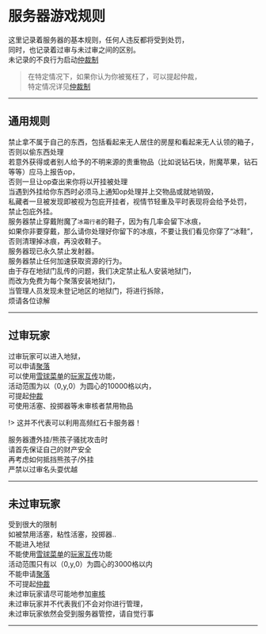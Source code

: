 # 服务器游戏规则

这里记录着服务器的基本规则，任何人违反都将受到处罚，  
同时，也记录着过审与未过审之间的区别。  
未记录的不良行为启动[仲裁制](rule/trial.md)  

> 在特定情况下，如果你认为你被冤枉了，可以提起仲裁，  
特定情况详见[仲裁制](rule/trial.md)

* * *

## 通用规则

禁止拿不属于自己的东西，包括看起来无人居住的房屋和看起来无人认领的箱子，否则以偷东西处理  
若意外获得或者别人给予的不明来源的贵重物品（比如说钻石块，附魔苹果，钻石等等）应马上报告op，  
否则一旦让op查出来你将以开挂被处理  
当遇到外挂给你东西时必须马上通知op处理并上交物品或就地销毁，  
私藏者一旦被发现即被视为包庇开挂者，视情节轻重及平时表现将会给予处罚，  
禁止包庇外挂。  
服务器禁止穿戴附魔了`冰霜行者`的鞋子，因为有几率会留下冰痕，  
如果你非要穿戴，那么请你处理好你留下的冰痕，不要让我们看见你穿了“冰鞋”，  
否则清理掉冰痕，再没收鞋子。  
服务器现已永久禁止发射器。  
服务器禁止任何加速获取资源的行为。  
由于存在地狱门乱传的问题，我们决定禁止私人安装地狱门，  
而改为免费为每个聚落安装地狱门，  
当管理人员发现未登记地区的地狱门，将进行拆除，  
烦请各位谅解

* * *

## 过审玩家

过审玩家可以进入地狱，  
可以申请[聚落](world/MS1/ld.md)  
可以使用[雪球菜单](world/MS1/characteristic.md#雪球菜单)的[玩家互传](world/MS1/characteristic.md#玩家互传)功能，  
活动范围为以（0,y,0）为圆心的10000格以内，    
可提起[仲裁](rule/trial.md)  
可使用活塞、投掷器等未审核者禁用物品  

!> 这并不代表可以利用高频红石卡服务器！ 

服务器遭外挂/熊孩子骚扰攻击时  
请首先保证自己的财产安全  
再考虑如何抵挡熊孩子/外挂  
严禁以过审名头耍优越  

* * *

## 未过审玩家

受到很大的限制  
如被禁用活塞，粘性活塞，投掷器..   
不能进入地狱  
不能使用[雪球菜单](world/MS1/characteristic.md#雪球菜单)的[玩家互传](world/MS1/characteristic.md#玩家互传)功能    
活动范围只有以（0,y,0）为圆心的3000格以内  
不能申请[聚落](world/MS1/ld.md)  
不可提起[仲裁](rule/trial.md)  
未过审玩家请尽可能地参加[审核](rule/gs.md)  
未过审玩家并不代表我们不会对你进行管理，  
未过审玩家依然会受到服务器管控，请自觉行事

* * *
